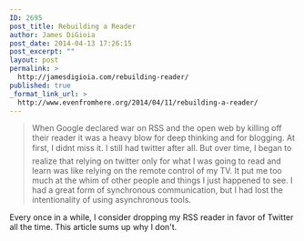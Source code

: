 ```yaml
---
ID: 2695
post_title: Rebuilding a Reader
author: James DiGioia
post_date: 2014-04-13 17:26:15
post_excerpt: ""
layout: post
permalink: >
  http://jamesdigioia.com/rebuilding-reader/
published: true
_format_link_url: >
  http://www.evenfromhere.org/2014/04/11/rebuilding-a-reader/
---
```

> When Google declared war on RSS and the open web by killing off their reader it was a heavy blow for deep thinking and for blogging. At first, I didnt miss it. I still had twitter after all. But over time, I began to realize that relying on twitter only for what I was going to read and learn was like relying on the remote control of my TV. It put me too much at the whim of other people and things I just happened to see. I had a great form of synchronous communication, but I had lost the intentionality of using asynchronous tools.

Every once in a while, I consider dropping my RSS reader in favor of Twitter all the time. This article sums up why I don't.